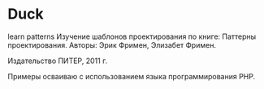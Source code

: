# Duck
learn patterns
Изучение шаблонов проектирования по книге:
Паттерны проектирования.
Авторы:
Эрик Фримен,
Элизабет Фримен.

Издательство ПИТЕР, 2011 г.

Примеры осваиваю с использованием языка программирования РНР.

